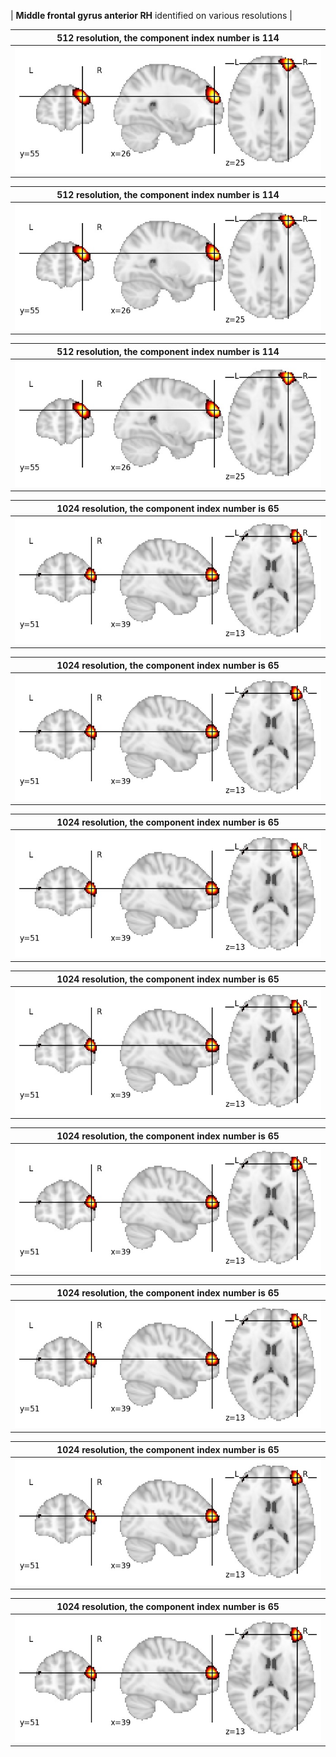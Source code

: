 


| **Middle frontal gyrus anterior RH** identified on various resolutions |

| 512 resolution, the component index number is 114|  
|:---:|  
| ![Component 512](../512/final/114.jpg "From component 512: Middle frontal gyrus anterior RH") |

| 512 resolution, the component index number is 114|  
|:---:|  
| ![Component 512](../512/final/114.jpg "From component 512: Middle frontal gyrus anterior RH") |

| 512 resolution, the component index number is 114|  
|:---:|  
| ![Component 512](../512/final/114.jpg "From component 512: Middle frontal gyrus anterior RH") |

| 1024 resolution, the component index number is 65|  
|:---:|  
| ![Component 1024](../1024/final/65.jpg "From component 1024: Middle frontal gyrus anterior RH") |

| 1024 resolution, the component index number is 65|  
|:---:|  
| ![Component 1024](../1024/final/65.jpg "From component 1024: Middle frontal gyrus anterior RH") |

| 1024 resolution, the component index number is 65|  
|:---:|  
| ![Component 1024](../1024/final/65.jpg "From component 1024: Middle frontal gyrus anterior RH") |

| 1024 resolution, the component index number is 65|  
|:---:|  
| ![Component 1024](../1024/final/65.jpg "From component 1024: Middle frontal gyrus anterior RH") |

| 1024 resolution, the component index number is 65|  
|:---:|  
| ![Component 1024](../1024/final/65.jpg "From component 1024: Middle frontal gyrus anterior RH") |

| 1024 resolution, the component index number is 65|  
|:---:|  
| ![Component 1024](../1024/final/65.jpg "From component 1024: Middle frontal gyrus anterior RH") |

| 1024 resolution, the component index number is 65|  
|:---:|  
| ![Component 1024](../1024/final/65.jpg "From component 1024: Middle frontal gyrus anterior RH") |

| 1024 resolution, the component index number is 65|  
|:---:|  
| ![Component 1024](../1024/final/65.jpg "From component 1024: Middle frontal gyrus anterior RH") |
